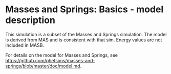 # Masses and Springs: Basics - model description
This simulation is a subset of the Masses and Springs simulation. The model is derived from MAS and is consistent with that sim. Energy values are not included in MASB.

For details on the model for Masses and Springs, see https://github.com/phetsims/masses-and-springs/blob/master/doc/model.md.
